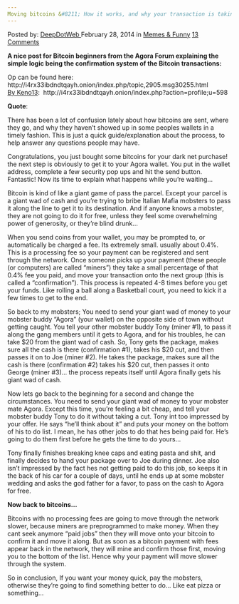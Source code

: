 ```yaml
---
Moving bitcoins &#8211; How it works, and why your transaction is taking so long?
---
```

<article class="post-listing post-4449 post type-post status-publish format-standard has-post-thumbnail hentry category-memes tag-bitcoins tag-long tag-moving tag-transaction tag-works">
    <div class="post-inner">
    <p class="post-meta">
    <span>Posted by: <a href="https://www.deepdotweb.com/author/admin/" title="">DeepDotWeb </a></span>
    <span>February 28, 2014</span>
    <span>in <a href="https://www.deepdotweb.com/category/memes/" rel="category tag">Memes &amp; Funny</a></span>
    <span><a href="https://www.deepdotweb.com/2014/02/28/moving-bitcoins-works-transaction-taking-long/#comments">13 Comments</a></span>
    </p>
    <div class="clear"></div>
    <div class="entry">
    <p><strong>A nice post for Bitcoin beginners from the Agora Forum explaining the simple logic being the confirmation system of the Bitcoin transactions:</strong></p>
    <p>Op can be found here: http://i4rx33ibdndtqayh.onion/index.php/topic,2905.msg30255.html<br />
    <span style="text-decoration: underline;">By Keno13</span>:  http://i4rx33ibdndtqayh.onion/index.php?action=profile;u=598</p>
    <p><strong>Quote</strong>:</p>
    <p>There has been a lot of confusion lately about how bitcoins are sent, where they go, and why they haven&#8217;t showed up in some peoples wallets in a timely fashion. This is just a quick guide/explanation about the process, to help answer any questions people may have.</p>
    <p>Congratulations, you just bought some bitcoins for your dark net purchase! the next step is obviously to get it to your Agora wallet. You put in the wallet address, complete a few security pop ups and hit the send button. Fantastic! Now its time to explain what happens while you&#8217;re waiting&#8230;</p>
    <p>Bitcoin is kind of like a giant game of pass the parcel. Except your parcel is a giant wad of cash and you&#8217;re trying to bribe Italian Mafia mobsters to pass it along the line to get it to its destination. And if anyone knows a mobster, they are not going to do it for free, unless they feel some overwhelming power of generosity, or they&#8217;re blind drunk&#8230;</p>
    <p>When you send coins from your wallet, you may be prompted to, or automatically be charged a fee. Its extremely small. usually about 0.4%. This is a processing fee so your payment can be registered and sent through the network. Once someone picks up your payment (these people (or computers) are called &#8220;miners&#8221;) they take a small percentage of that 0.4% fee you paid, and move your transaction onto the next group (this is called a &#8220;confirmation&#8221;). This process is repeated 4-8 times before you get your funds. Like rolling a ball along a Basketball court, you need to kick it a few times to get to the end.</p>
    <p>So back to my mobsters; You need to send your giant wad of money to your mobster buddy &#8220;Agora&#8221; (your wallet) on the opposite side of town without getting caught. You tell your other mobster buddy Tony (miner #1), to pass it along the gang members until it gets to Agora, and for his troubles, he can take $20 from the giant wad of cash. So, Tony gets the package, makes sure all the cash is there (confirmation #1), takes his $20 cut, and then passes it on to Joe (miner #2). He takes the package, makes sure all the cash is there (confirmation #2) takes his $20 cut, then passes it onto George (miner #3)&#8230; the process repeats itself until Agora finally gets his giant wad of cash.</p>
    <p>Now lets go back to the beginning for a second and change the circumstances. You need to send your giant wad of money to your mobster mate Agora. Except this time, you&#8217;re feeling a bit cheap, and tell your mobster buddy Tony to do it without taking a cut. Tony int too impressed by your offer. He says &#8220;he&#8217;ll think about it&#8221; and puts your money on the bottom of his to do list. I mean, he has other jobs to do that hes being paid for. He&#8217;s going to do them first before he gets the time to do yours&#8230;</p>
    <p>Tony finally finishes breaking knee caps and eating pasta and shit, and finally decides to hand your package over to Joe during dinner. Joe also isn&#8217;t impressed by the fact hes not getting paid to do this job, so keeps it in the back of his car for a couple of days, until he ends up at some mobster wedding and asks the god father for a favor, to pass on the cash to Agora for free.</p>
    <p><strong>Now back to bitcoins&#8230;</strong></p>
    <p>Bitcoins with no processing fees are going to move through the network slower, because miners are preprogrammed to make money. When they cant seek anymore &#8220;paid jobs&#8221; then they will move onto your bitcoin to confirm it and move it along. But as soon as a bitcoin payment with fees appear back in the network, they will mine and confirm those first, moving you to the bottom of the list. Hence why your payment will move slower through the system.</p>
    <p>So in conclusion, If you want your money quick, pay the mobsters, otherwise they&#8217;re going to find something better to do&#8230; Like eat pizza or something&#8230;</p>
    </div>
    <span style="display:none"><a href="https://www.deepdotweb.com/tag/bitcoins/" rel="tag">bitcoins</a> <a href="https://www.deepdotweb.com/tag/long/" rel="tag">long</a> <a href="https://www.deepdotweb.com/tag/moving/" rel="tag">moving</a> <a href="https://www.deepdotweb.com/tag/transaction/" rel="tag">transaction</a> <a href="https://www.deepdotweb.com/tag/works/" rel="tag">works</a></span> <span style="display:none" class="updated">2014-02-28</span>
    <div style="display:none" class="vcard author" itemprop="author" itemscope itemtype="http://schema.org/Person"><strong class="fn" itemprop="name"><a href="https://www.deepdotweb.com/author/admin/" title="Posts by DeepDotWeb" rel="author">DeepDotWeb</a></strong></div>
    </div>
</article>

